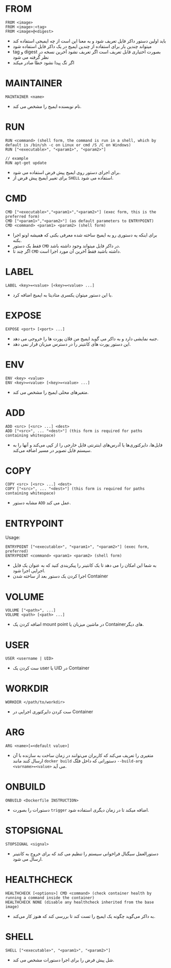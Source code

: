 # FROM
```
FROM <image>
FROM <image>:<tag>
FROM <image>@<digest>
```
- باید اولین دستور داکر فایل تعریف شود و به معنا این است از چه ایمیجی استفاده کند
- میتواند چندین بار برای استفاده از چندین ایمیج در یک داکر فایل استفاده شود
-  tag و digest بصورت اختیاری قابل تعریف است اگر تعریف نشود آخرین نسخه در نظر گرفته می شود 
- اگر تگ پیدا نشود خطا صادر میکند

# MAINTAINER
```
MAINTAINER <name>
```
- نام نویسنده ایمیج را مشخص می کند.

# RUN
```
RUN <command> (shell form, the command is run in a shell, which by default is /bin/sh -c on Linux or cmd /S /C on Windows)
RUN ["<executable>", "<param1>", "<param2>"]

// example
RUN apt-get update

```
- برای اجرای دستور روی ایمیج پیش فرض استفاده می شود.
- برای تغییر ایمیج پیش فرض از ```SHELL``` استفاده می شود. 

# CMD
```
CMD ["<executable>","<param1>","<param2>"] (exec form, this is the preferred form)
CMD ["<param1>","<param2>"] (as default parameters to ENTRYPOINT)
CMD <command> <param1> <param2> (shell form)
```

- برای اینکه یه دستوری رو به ایمیج ساخته شده معرفی بکنی که همیشه اونو اجرا بکنه.
- فقط یک دستور ```CMD``` در داکر فایل میتواند وجود داشته باشد.
- اگر چند تا ```CMD``` داشته باشید فقط آخرین آن مورد اجرا است.

# LABEL
```
LABEL <key>=<value> [<key>=<value> ...]
```

- با این دستور میتوان یکسری متادیتا به ایمیج اضافه کرد.

# EXPOSE
```
EXPOSE <port> [<port> ...]
```
- جنبه نمایشی دارد و به داکر می گوید ایمیج من فلان پورت ها را خروجی می دهد.
- این دستور پورت های کانتینر را در دسترس میزبان قرار نمی دهد.

# ENV
```
ENV <key> <value>
ENV <key>=<value> [<key>=<value> ...]
```
- متغیرهای محلی ایمیج را مشخص می کند.


# ADD
```
ADD <src> [<src> ...] <dest>
ADD ["<src>", ... "<dest>"] (this form is required for paths containing whitespace)
```
- فایل‌ها، دایرکتوری‌ها یا آدرس‌های اینترنتی فایل خارجی را از <src> کپی می‌کند و آنها را به سیستم فایل تصویر در مسیر <dest> اضافه می‌کند.


# COPY
```
COPY <src> [<src> ...] <dest>
COPY ["<src>", ... "<dest>"] (this form is required for paths containing whitespace)
```
 - مشابه دستور ```ADD``` عمل می کند.
  
# ENTRYPOINT
Usage:
```
ENTRYPOINT ["<executable>", "<param1>", "<param2>"] (exec form, preferred)
ENTRYPOINT <command> <param1> <param2> (shell form)
```

- به شما این امکان را می دهد تا یک کانتینر را پیکربندی کنید که به عنوان یک فایل اجرایی اجرا شود.
 - اجرا کردن یک دستور بعد از ساخته شدن Container


  
# VOLUME
```
VOLUME ["<path>", ...]
VOLUME <path> [<path> ...]
```
 - اضافه کردن یک mount point در ماشین میزبان یا Containerهای دیگر.
 
# USER
```
USER <username | UID>
```
- ست کردن یک user یا UID در Container

# WORKDIR
```
WORKDIR </path/to/workdir>
```
- ست کردن دایرکتوری اجرایی در Container

# ARG
```
ARG <name>[=<default value>]
```
- متغیری را تعریف می‌کند که کاربران می‌توانند در زمان ساخت به سازنده با آن ارسال کنند مانند ```docker build``` دستوراتی که داخل فلگ ```--build-arg <varname>=<value>``` می آید.
 
# ONBUILD
```
ONBUILD <Dockerfile INSTRUCTION>
```
- دستورات را بصورت ```trigger``` اضافه میکند تا در زمان دیگری استفاده شود.
# STOPSIGNAL
```
STOPSIGNAL <signal>
```
- دستورالعمل سیگنال فراخوانی سیستم را تنظیم می کند که برای خروج به کانتینر ارسال می شود.

# HEALTHCHECK
```
HEALTHCHECK [<options>] CMD <command> (check container health by running a command inside the container)
HEALTHCHECK NONE (disable any healthcheck inherited from the base image)
```
- به داکر می‌گوید چگونه یک ایمیج را تست کند تا بررسی کند که هنوز کار می‌کند.

# SHELL
```
SHELL ["<executable>", "<param1>", "<param2>"]
```
- شل پیش فرض را برای اجرا دستورات مشخص می کند.
